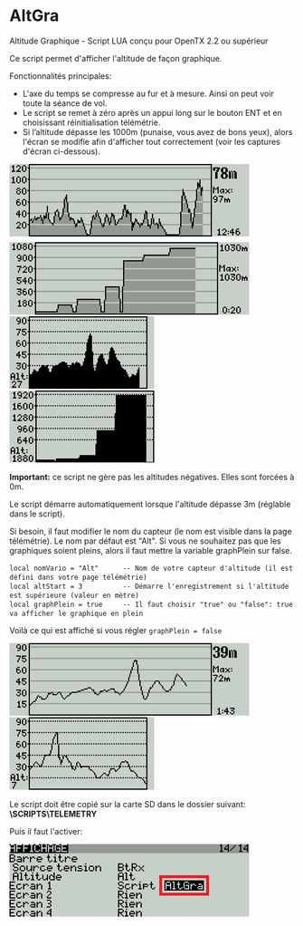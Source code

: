 # AltGra
Altitude Graphique - Script LUA conçu pour OpenTX 2.2 ou supérieur

Ce script permet d'afficher l'altitude de façon graphique.

Fonctionnalités principales:
 * L'axe du temps se compresse au fur et à mesure. Ainsi on peut voir toute la séance de vol.
 * Le script se remet à zéro après un appui long sur le bouton ENT et en choisissant réinitialisation télémétrie.
 * Si l’altitude dépasse les 1000m (punaise, vous avez de bons yeux), alors l'écran se modifie afin d'afficher tout correctement (voir les captures d'écran ci-dessous).

<img src="images/X9_pres.png" />
<img src="images/X7_pres.png" />

**Important:** ce script ne gère pas les altitudes négatives. Elles sont forcées à 0m.

Le script démarre automatiquement lorsque l'altitude dépasse 3m (réglable dans le script).

Si besoin, il faut modifier le nom du capteur (le nom est visible dans la page télémétrie). Le nom par défaut est "Alt".
Si vous ne souhaitez pas que les graphiques soient pleins, alors il faut mettre la variable graphPlein sur false.
```
local nomVario = "Alt"      -- Nom de votre capteur d'altitude (il est défini dans votre page télémétrie)
local altStart = 3          -- Démarre l'enregistrement si l'altitude est supérieure (valeur en mètre)
local graphPlein = true     -- Il faut choisir "true" ou "false": true va afficher le graphique en plein
```
Voilà ce qui est affiché si vous régler `graphPlein = false`

<img src="images/X9_non_plein.png" />
<img src="images/X7_non_plein.png" />

Le script doit être copié sur la carte SD dans le dossier suivant:
**\SCRIPTS\TELEMETRY**

Puis il faut l'activer:

<img src="images/radio_telemetrie.png" />
